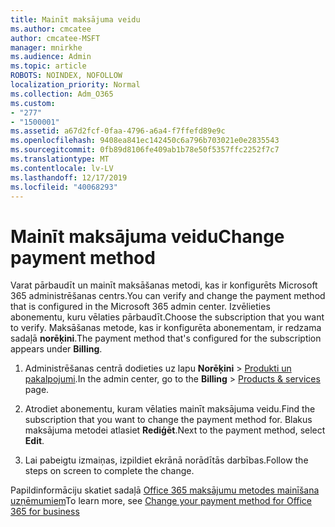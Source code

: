 ```yaml
---
title: Mainīt maksājuma veidu
ms.author: cmcatee
author: cmcatee-MSFT
manager: mnirkhe
ms.audience: Admin
ms.topic: article
ROBOTS: NOINDEX, NOFOLLOW
localization_priority: Normal
ms.collection: Adm_O365
ms.custom:
- "277"
- "1500001"
ms.assetid: a67d2fcf-0faa-4796-a6a4-f7ffefd89e9c
ms.openlocfilehash: 9408ea841ec142450c6a796b703021e0e2835543
ms.sourcegitcommit: 0fb89d8106fe409ab1b78e50f5357ffc2252f7c7
ms.translationtype: MT
ms.contentlocale: lv-LV
ms.lasthandoff: 12/17/2019
ms.locfileid: "40068293"
---
```

# <a name="change-payment-method"></a><span data-ttu-id="01733-102">Mainīt maksājuma veidu</span><span class="sxs-lookup"><span data-stu-id="01733-102">Change payment method</span></span>

<span data-ttu-id="01733-103">Varat pārbaudīt un mainīt maksāšanas metodi, kas ir konfigurēts Microsoft 365 administrēšanas centrs.</span><span class="sxs-lookup"><span data-stu-id="01733-103">You can verify and change the payment method that is configured in the Microsoft 365 admin center.</span></span> <span data-ttu-id="01733-104">Izvēlieties abonementu, kuru vēlaties pārbaudīt.</span><span class="sxs-lookup"><span data-stu-id="01733-104">Choose the subscription that you want to verify.</span></span> <span data-ttu-id="01733-105">Maksāšanas metode, kas ir konfigurēta abonementam, ir redzama sadaļā **norēķini**.</span><span class="sxs-lookup"><span data-stu-id="01733-105">The payment method that's configured for the subscription appears under **Billing**.</span></span>
  
1. <span data-ttu-id="01733-106">Administrēšanas centrā dodieties uz lapu **Norēķini** \> [Produkti un pakalpojumi](https://go.microsoft.com/fwlink/p/?linkid=842054).</span><span class="sxs-lookup"><span data-stu-id="01733-106">In the admin center, go to the **Billing** \> [Products & services](https://go.microsoft.com/fwlink/p/?linkid=842054) page.</span></span>

2. <span data-ttu-id="01733-107">Atrodiet abonementu, kuram vēlaties mainīt maksājuma veidu.</span><span class="sxs-lookup"><span data-stu-id="01733-107">Find the subscription that you want to change the payment method for.</span></span> <span data-ttu-id="01733-108">Blakus maksājuma metodei atlasiet **Rediģēt**.</span><span class="sxs-lookup"><span data-stu-id="01733-108">Next to the payment method, select **Edit**.</span></span>

3. <span data-ttu-id="01733-109">Lai pabeigtu izmaiņas, izpildiet ekrānā norādītās darbības.</span><span class="sxs-lookup"><span data-stu-id="01733-109">Follow the steps on screen to complete the change.</span></span>

<span data-ttu-id="01733-110">Papildinformāciju skatiet sadaļā [Office 365 maksājumu metodes mainīšana uzņēmumiem](https://docs.microsoft.com/office365/admin/subscriptions-and-billing/change-payment-method)</span><span class="sxs-lookup"><span data-stu-id="01733-110">To learn more, see  [Change your payment method for Office 365 for business](https://docs.microsoft.com/office365/admin/subscriptions-and-billing/change-payment-method)</span></span>
